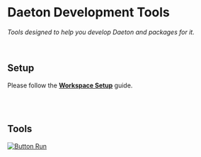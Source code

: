 
# Daeton Development Tools

*Tools designed to help you develop Daeton and packages for it.*

<br>

## Setup

Please follow the **[Workspace Setup]** guide.

<br>
<br>

## Tools

[![Button Run]][Run] 

<br>


<!--❮ General ❯---------------------------------------------------------------->

[Workspace Setup]: https://github.com/Daeton/Development/blob/main/Section/Workspace/Setup.md
[Run]: Tools/Run 'Starts Daeton from source.'


<!--❮ Buttons ❯---------------------------------------------------------------->

[Button Run]: https://img.shields.io/static/v1?label=&message=Run&color=gray&style=for-the-badge&labelColor=CB2E6D&logoColor=white&logo=AzurePipelines
